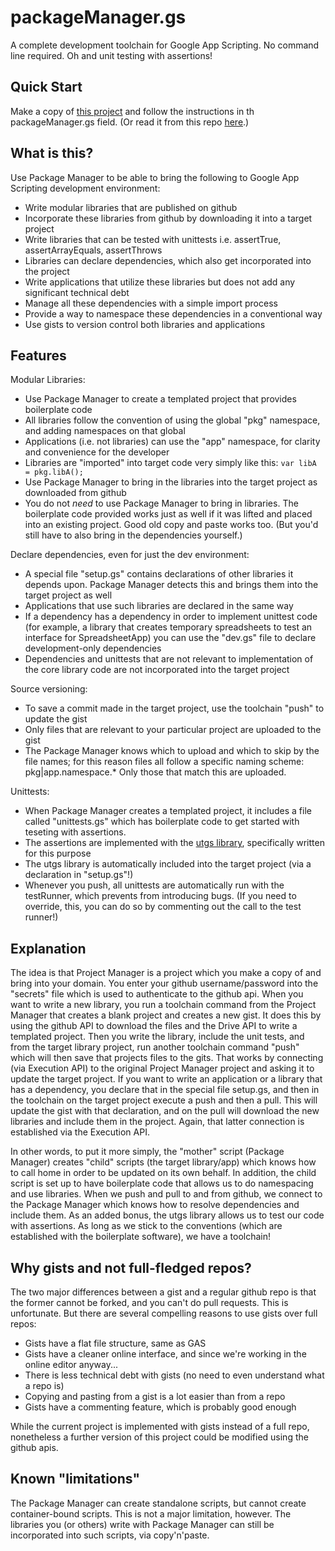 # packageManager.gs
A complete development toolchain for Google App Scripting. No command line required. Oh and unit testing with assertions!

## Quick Start
Make a copy of [this project](https://script.google.com/a/igbis.edu.my/d/1ClAoUIZdC5VJ0nM3_1NIYwW-sr-LLXT_9rLc9B0Tj5SikYWwBuFucyRu/edit) and follow the instructions in th packageManager.gs field. (Or read it from this repo [here](https://github.com/classroomtechtools/packageManager.gs/blob/master/packageManager.gs).)

## What is this?
Use Package Manager to be able to bring the following to Google App Scripting development environment:
* Write modular libraries that are published on github
* Incorporate these libraries from github by downloading it into a target project
* Write libraries that can be tested with unittests i.e. assertTrue, assertArrayEquals, assertThrows
* Libraries can declare dependencies, which also get incorporated into the project
* Write applications that utilize these libraries but does not add any significant technical debt
* Manage all these dependencies with a simple import process
* Provide a way to namespace these dependencies in a conventional way
* Use gists to version control both libraries and applications

## Features
Modular Libraries:
* Use Package Manager to create a templated project that provides boilerplate code
* All libraries follow the convention of using the global "pkg" namespace, and adding namespaces on that global
* Applications (i.e. not libraries) can use the "app" namespace, for clarity and convenience for the developer
* Libraries are "imported" into target code very simply like this: `var libA = pkg.libA();`
* Use Package Manager to bring in the libraries into the target project as downloaded from github
* You do not *need* to use Package Manager to bring in libraries. The boilerplate code provided works just as well if it was lifted and placed into an existing project. Good old copy and paste works too. (But you'd still have to also bring in the dependencies yourself.)

Declare dependencies, even for just the dev environment:
* A special file "setup.gs" contains declarations of other libraries it depends upon. Package Manager detects this and brings them into the target project as well
* Applications that use such libraries are declared in the same way
* If a dependency has a dependency in order to implement unittest code (for example, a library that creates temporary spreadsheets to test an interface for SpreadsheetApp) you can use the "dev.gs" file to declare development-only dependencies
* Dependencies and unittests that are not relevant to implementation of the core library code are not incorporated into the target project

Source versioning:
* To save a commit made in the target project, use the toolchain "push" to update the gist
* Only files that are relevant to your particular project are uploaded to the gist
* The Package Manager knows which to upload and which to skip by the file names; for this reason files all follow a specific naming scheme: pkg|app.namespace.\* Only those that match this are uploaded.

Unittests:
* When Package Manager creates a templated project, it includes a file called "unittests.gs" which has boilerplate code to get started with teseting with assertions.
* The assertions are implemented with the [utgs library](https://gist.github.com/brainysmurf/07eaf09769b450f1e0e7b6ae043c2ba5), specifically written for this purpose
* The utgs library is automatically included into the target project (via a declaration in "setup.gs"!) 
* Whenever you push, all unittests are automatically run with the testRunner, which prevents from introducing bugs. (If you need to override, this, you can do so by commenting out the call to the test runner!)

## Explanation
The idea is that Project Manager is a project which you make a copy of and bring into your domain. 
You enter your github username/password into the "secrets" file which is used to authenticate to the github api. 
When you want to write a new library, you run a toolchain command from the Project Manager that creates a blank project and creates a new gist. 
It does this by using the github API to download the files and the Drive API to write a templated project.
Then you write the library, include the unit tests, and from the target library project, run another toolchain command "push" which will then save that projects files to the gits.
That works by connecting (via Execution API) to the original Project Manager project and asking it to update the target project.
If you want to write an application or a library that has a dependency, you declare that in the special file setup.gs, and then in the toolchain on the target project execute a push and then a pull.
This will update the gist with that declaration, and on the pull will download the new libraries and include them in the project.
Again, that latter connection is established via the Execution API.

In other words, to put it more simply, the "mother" script (Package Manager) creates "child" scripts (the target library/app) which knows how to call home in order to be updated on its own behalf. In addition, the child script is set up to have boilerplate code that allows us to do namespacing and use libraries. When we push and pull to and from github, we connect to the Package Manager which knows how to resolve dependencies and include them. As an added bonus, the utgs library allows us to test our code with assertions. As long as we stick to the conventions (which are established with the boilerplate software), we have a toolchain!

## Why gists and not full-fledged repos?
The two major differences between a gist and a regular github repo is that the former cannot be forked, and you can't do pull requests.
This is unfortunate. But there are several compelling reasons to use gists over full repos:
* Gists have a flat file structure, same as GAS
* Gists have a cleaner online interface, and since we're working in the online editor anyway...
* There is less technical debt with gists (no need to even understand what a repo is)
* Copying and pasting from a gist is a lot easier than from a repo
* Gists have a commenting feature, which is probably good enough

While the current project is implemented with gists instead of a full repo, nonetheless a further version of this project could be modified using the github apis.

## Known "limitations"
The Package Manager can create standalone scripts, but cannot create container-bound scripts. This is not a major limitation, however. The libraries you (or others) write with Package Manager can still be incorporated into such scripts, via copy'n'paste.
